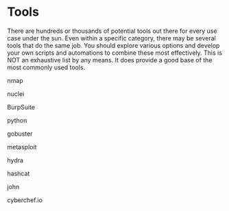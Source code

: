 # Tools

There are hundreds or thousands of potential tools out there for every use case under the sun. Even within a specific category, there may be several tools that do the same job. You should explore various options and develop your own scripts and automations to combine these most effectively.
This is NOT an exhaustive list by any means. It does provide a good base of the most commonly used tools.

nmap

nuclei

BurpSuite

python

gobuster

metasploit

hydra

hashcat

john

cyberchef.io
